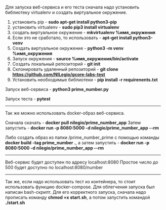 Для запуска веб-сервиса и его теста сначала надо установить
библиотеку virtualenv и создать виртуальное окружение.

1. установить pip - **sudo apt-get install python3-pip**
2. установить virtualenv - **sudo pip3 install virtualenv**
3. создать виртуальное окружение - **mkvirtualenv %имя_окружения**
4. Если это не сработало, то использовать -
**apt-get install python3-venv**
5. Создать виртуальное окружение - **python3 -m venv %имя_окружения**
6. Запуск окружения - **source %имя_окружения/bin/activate**
7. Создать локальный репозиторий - **git init**
8. Склонировать удаленный репозиторий -
**git clone https://github.com/NILegio/gcore-labs-test**
9. Установить необходимые библиотеки -
**pip install -r requirenents.txt**

Запуск веб-сервиса - **python3 prime_number.py**

Запуск теста - **pytest**

-----------------------------------------------

Так же можно использовать docker-образ веб-сервиса.

Сначала скачать - **docker pull nilegio/prime_number_app**
Затем запустить - **docker run -p 8080:5000 -d nilegio/prime_number_app --rm**

Либо создать образ из папки /prime_number_prime с помощью команды **docker build -tag prime_number .**,
а затем запустить - **docker run -p 8080:5000 -d nilegio/prime_number_app --rm**


-----------------------------------------------

Веб-сервис будет доступен по адресу localhost:8080
Простое число до 500 будет доступно по localhost:8080/number


-----------------------------------------------

Так же, если надо использовать тест из контейнера, то стоит использовать функцию docker-compose. 
Для облегчения запуска был написан bash-скрипт. 
Для его корректного запуска, сначала надо прописать команду **chmod +x start.sh**, а потом запустить командой **./start.sh**

